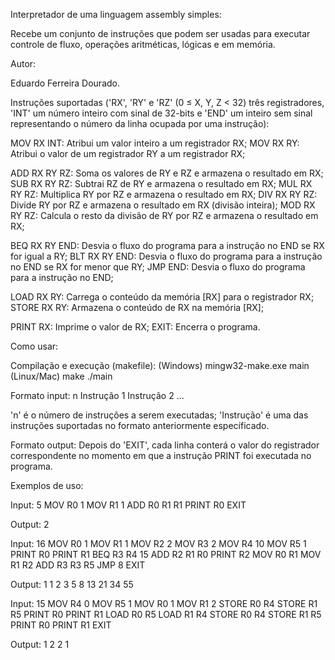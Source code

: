 Interpretador de uma linguagem assembly simples:

 Recebe um conjunto de instruções que podem ser usadas para executar controle de fluxo, operações aritméticas, lógicas e em memória.

Autor:
 
 Eduardo Ferreira Dourado.

Instruções suportadas
('RX', 'RY' e 'RZ' (0 ≤ X, Y, Z < 32) três registradores, 'INT' um número inteiro com sinal de 32-bits e 'END' um inteiro sem sinal representando o número da linha ocupada por uma instrução):

 MOV RX INT: Atribui um valor inteiro a um registrador RX;
 MOV RX RY: Atribui o valor de um registrador RY a um registrador RX;
 
 ADD RX RY RZ: Soma os valores de RY e RZ e armazena o resultado em RX;
 SUB RX RY RZ: Subtrai RZ de RY e armazena o resultado em RX;
 MUL RX RY RZ: Multiplica RY por RZ e armazena o resultado em RX;
 DIV RX RY RZ: Divide RY por RZ e armazena o resultado em RX (divisão inteira);
 MOD RX RY RZ: Calcula o resto da divisão de RY por RZ e armazena o resultado em RX;
 
 BEQ RX RY END: Desvia o fluxo do programa para a instrução no END se RX for igual a RY;
 BLT RX RY END: Desvia o fluxo do programa para a instrução no END se RX for menor que RY;
 JMP END: Desvia o fluxo do programa para a instrução no END;
 
 LOAD RX RY: Carrega o conteúdo da memória [RX] para o registrador RX;
 STORE RX RY: Armazena o conteúdo de RX na memória [RX];
 
 PRINT RX: Imprime o valor de RX;
 EXIT: Encerra o programa.

Como usar:
 
 Compilação e execução (makefile):
 (Windows)
 mingw32-make.exe
 main
 (Linux/Mac)
 make
 ./main

 Formato input:
 n
 Instrução 1
 Instrução 2
 ...

 'n' é o número de instruções a serem executadas;
 'Instrução' é uma das instruções suportadas no formato anteriormente específicado.

 Formato output:
 Depois do 'EXIT', cada linha conterá o valor do registrador correspondente no momento em que a instrução PRINT foi executada no programa.

Exemplos de uso:
 
 Input:
5
MOV R0 1
MOV R1 1
ADD R0 R1 R1
PRINT R0
EXIT

 Output:
2

 Input:
16
MOV R0 1
MOV R1 1
MOV R2 2
MOV R3 2
MOV R4 10
MOV R5 1
PRINT R0
PRINT R1
BEQ R3 R4 15
ADD R2 R1 R0
PRINT R2
MOV R0 R1
MOV R1 R2
ADD R3 R3 R5
JMP 8
EXIT

 Output:
1
1
2
3
5
8
13
21
34
55

 Input:
15
MOV R4 0
MOV R5 1
MOV R0 1
MOV R1 2
STORE R0 R4
STORE R1 R5
PRINT R0
PRINT R1
LOAD R0 R5
LOAD R1 R4
STORE R0 R4
STORE R1 R5
PRINT R0
PRINT R1
EXIT
 
 Output:
1
2
2
1